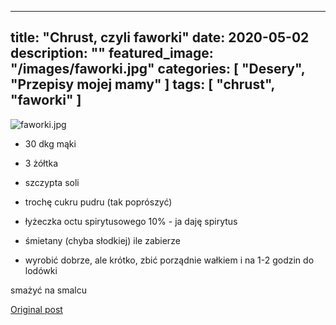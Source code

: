 
---
title: "Chrust, czyli faworki"
date: 2020-05-02
description: ""
featured_image: "/images/faworki.jpg"
categories: [ "Desery", "Przepisy mojej mamy" ]
tags: [ "chrust", "faworki" ]
---

<!-- Number 25 -->

![faworki.jpg](/statystycznakuchnia/images/faworki.jpg)



 * 30 dkg mąki 

 * 3 żółtka

 * szczypta soli

 * trochę cukru pudru (tak poprószyć)

 * łyżeczka octu spirytusowego 10% - ja daję spirytus

 * śmietany (chyba słodkiej) ile zabierze 

 * wyrobić dobrze, ale krótko, zbić porządnie wałkiem i na 1-2 godzin do lodówki


smażyć na smalcu



[Original post](https://statystycznakuchnia.wordpress.com/2020/05/02/chrust-czyli-faworki/)


